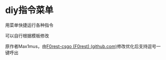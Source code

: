 # diy指令菜单

用菜单快捷运行各种指令

可以自行根据模板修改

原作者Max1mus，由[F0rest-csgo (F0rest) (github.com)](https://github.com/F0rest-csgo)修改优化后支持逗号一键呼出



